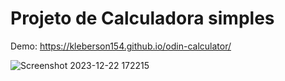 # Projeto de Calculadora simples

Demo: https://kleberson154.github.io/odin-calculator/

![Screenshot 2023-12-22 172215](https://github.com/kleberson154/odin-calculator/assets/79817657/097174c2-6746-4f4f-8f44-519eb63de82f)
